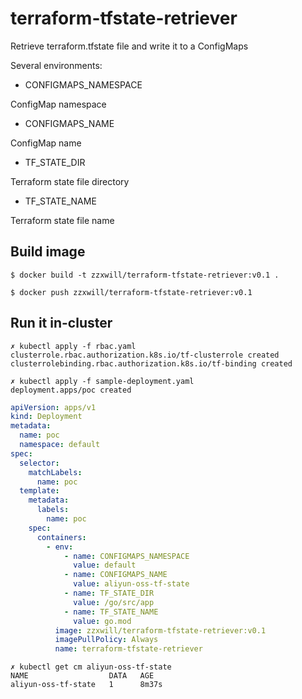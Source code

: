 # terraform-tfstate-retriever
Retrieve terraform.tfstate file and write it to a ConfigMaps

Several environments:

- CONFIGMAPS_NAMESPACE
  
ConfigMap namespace

- CONFIGMAPS_NAME
  
ConfigMap name

- TF_STATE_DIR

Terraform state file directory

- TF_STATE_NAME

Terraform state file name

## Build image

```shell
$ docker build -t zzxwill/terraform-tfstate-retriever:v0.1 .

$ docker push zzxwill/terraform-tfstate-retriever:v0.1

```

## Run it in-cluster

```shell
✗ kubectl apply -f rbac.yaml
clusterrole.rbac.authorization.k8s.io/tf-clusterrole created
clusterrolebinding.rbac.authorization.k8s.io/tf-binding created

✗ kubectl apply -f sample-deployment.yaml
deployment.apps/poc created
```


```yaml
apiVersion: apps/v1
kind: Deployment
metadata:
  name: poc
  namespace: default
spec:
  selector:
    matchLabels:
      name: poc
  template:
    metadata:
      labels:
        name: poc
    spec:
      containers:
        - env:
            - name: CONFIGMAPS_NAMESPACE
              value: default
            - name: CONFIGMAPS_NAME
              value: aliyun-oss-tf-state
            - name: TF_STATE_DIR
              value: /go/src/app
            - name: TF_STATE_NAME
              value: go.mod
          image: zzxwill/terraform-tfstate-retriever:v0.1
          imagePullPolicy: Always
          name: terraform-tfstate-retriever

```

```shell
✗ kubectl get cm aliyun-oss-tf-state
NAME                  DATA   AGE
aliyun-oss-tf-state   1      8m37s
```